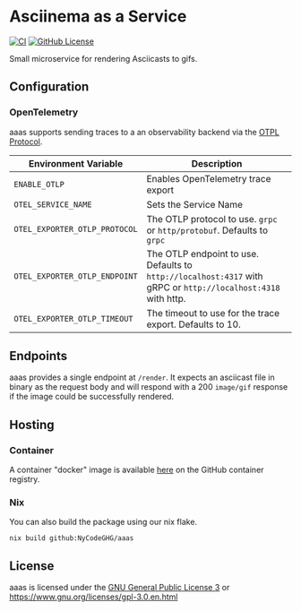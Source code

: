 # Asciinema as a Service

[![CI](https://github.com/NyCodeGHG/aaas/actions/workflows/ci.yaml/badge.svg)](https://github.com/NyCodeGHG/aaas/actions/workflows/ci.yaml)
[![GitHub License](https://img.shields.io/github/license/NyCodeGHG/stellwerksim-rich-presence?style=flat-square)](LICENSE)

Small microservice for rendering Asciicasts to gifs.

## Configuration

### OpenTelemetry

aaas supports sending traces to a an observability backend via the [OTPL Protocol](https://opentelemetry.io/docs/specs/otlp/).

| Environment Variable          | Description                                                                                                   |
|-------------------------------|---------------------------------------------------------------------------------------------------------------|
| `ENABLE_OTLP`                 | Enables OpenTelemetry trace export                                                                            |
| `OTEL_SERVICE_NAME`           | Sets the Service Name                                                                                         |
| `OTEL_EXPORTER_OTLP_PROTOCOL` | The OTLP protocol to use. `grpc` or `http/protobuf`. Defaults to `grpc`                                       |
| `OTEL_EXPORTER_OTLP_ENDPOINT` | The OTLP endpoint to use. Defaults to `http://localhost:4317` with gRPC or `http://localhost:4318` with http. |
| `OTEL_EXPORTER_OTLP_TIMEOUT`  | The timeout to use for the trace export. Defaults to 10.                                                      |

## Endpoints

aaas provides a single endpoint at `/render`.
It expects an asciicast file in binary as the request body and will respond with a 200 `image/gif` response if the image could be successfully rendered.

## Hosting
### Container
A container "docker" image is available [here](https://github.com/NyCodeGHG/aaas/pkgs/container/aaas) on the GitHub container registry.

### Nix
You can also build the package using our nix flake.

```shell
nix build github:NyCodeGHG/aaas
```

## License
aaas is licensed under the [GNU General Public License 3](LICENSE) or https://www.gnu.org/licenses/gpl-3.0.en.html
